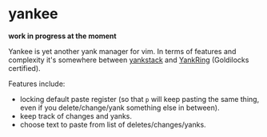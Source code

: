 yankee
======

**work in progress at the moment**

Yankee is yet another yank manager for vim. In terms of features and complexity it's somewhere between
[yankstack](https://github.com/maxbrunsfeld/vim-yankstack) and
[YankRing](http://www.vim.org/scripts/script.php?script_id=1234) (Goldilocks certified).

Features include:

* locking default paste register (so that `p` will keep pasting the same thing, even if you delete/change/yank
  something else in between).
* keep track of changes and yanks.
* choose text to paste from list of deletes/changes/yanks.

